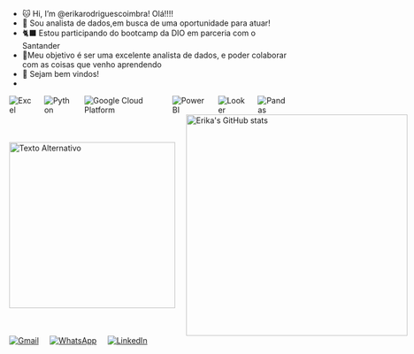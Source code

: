 - 🐱 Hi, I’m @erikarodriguescoimbra! Olá!!!! 
- 🌻 Sou analista de dados,em busca de uma oportunidade para atuar!
- 🐈‍⬛ Estou participando do bootcamp da DIO em parceria com o Santander 
- 🪻Meu objetivo é ser uma excelente analista de dados, e poder colaborar com as coisas que venho aprendendo
- 🌈 Sejam bem vindos!
- 
<div style="display: flex; align-items: center;">
  <img src="https://img.shields.io/badge/Excel-217346?style=for-the-badge&logo=microsoft-excel&logoColor=white" alt="Excel" style="margin-right: 20px;">
  <img src="https://img.shields.io/badge/Python-3776AB?style=for-the-badge&logo=python&logoColor=white" alt="Python" style="margin-right: 20px;">
  <img src="https://img.shields.io/badge/Google_Cloud-4285F4?style=for-the-badge&logo=google-cloud&logoColor=white" alt="Google Cloud Platform" style="margin-right: 20px;">
  <img src="https://img.shields.io/badge/Power_BI-F2C811?style=for-the-badge&logo=power-bi&logoColor=white" alt="Power BI" style="margin-right: 20px;">
  <img src="https://img.shields.io/badge/Looker-15A0C8?style=for-the-badge&logo=looker&logoColor=white" alt="Looker" style="margin-right: 20px;">
  <img src="https://img.shields.io/badge/pandas-150458?style=for-the-badge&logo=pandas&logoColor=white" alt="Pandas">
</div>


<div style="display: flex; align-items: center;">
  <img src="https://media.giphy.com/media/S78nyiYj5o78x57iLL/giphy.gif" alt="Texto Alternativo" width="300" style="margin-right: 20px;">
  <img src="https://github-readme-stats.vercel.app/api?username=erikarodriguescoimbra&show_icons=true&theme=radical" alt="Erika's GitHub stats" width="400">
</div>

<div style="display: flex; align-items: center;">
  <a href="mailto:erika.c.r.coimbra@gmail.com">
    <img src="https://img.shields.io/badge/Gmail-D14836?style=for-the-badge&logo=gmail&logoColor=white" alt="Gmail" style="margin-right: 20px;">
  </a>
  <a href="https://api.whatsapp.com/send?phone=61996056809">
    <img src="https://img.shields.io/badge/WhatsApp-25D366?style=for-the-badge&logo=whatsapp&logoColor=white" alt="WhatsApp" style="margin-right: 20px;">
  </a>
  <a href="https://www.linkedin.com/in/erika-costa-rodrigues-coimbra/">
    <img src="https://img.shields.io/badge/LinkedIn-0077B5?style=for-the-badge&logo=linkedin&logoColor=white" alt="LinkedIn">
  </a>
</div>

